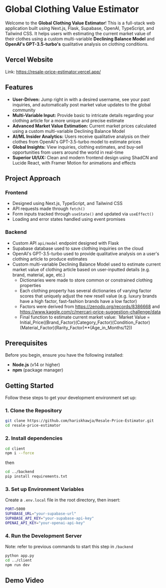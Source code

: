 # Global Clothing Value Estimator

Welcome to the **Global Clothing Value Estimator**! This is a full-stack web application built using Next.js, Flask, Supabase, OpenAI, TypeScript, and Tailwind CSS. It helps users with estimating the current market value of their clothes using a custom multi-variable **Declining Balance Model** and **OpenAI's GPT-3.5-turbo's** qualitative analysis on clothing conditions.

## Vercel Website
Link: https://resale-price-estimator.vercel.app/

## Features
- **User-Driven:** Jump right in with a desired username, see your past inquiries, and automatically post market value updates to the global community
- **Multi-Variable Input:** Provide basic to intricate details regarding your clothing article for a more unique and precise estimate
- **Advanced Market Value Estimation:** Current market prices calculated using a custom multi-variable Declining Balance Model
- **AI/ML Insider Analytics:** Users receive qualitative analysis on their clothes from OpenAI's GPT-3.5-turbo model to estimate prices
- **Global Insights:** View inquiries, clothing estimates, and buy-sell opportunities from users around the world in real-time
- **Superior UI/UX:** Clean and modern frontend design using ShadCN and Lucide React, with Framer Motion for animations and effects

## Project Approach

### Frontend
- Designed using Next.js, TypeScript, and Tailwind CSS
- API requests made through `fetch()`
- Form inputs tracked through `useState()` and updated via `useEffect()`
- Loading and error states handled using event promises

### Backend
- Custom API `api/model` endpoint designed with Flask
- Supabase database used to save clothing inquiries on the cloud
- OpenAI's GPT-3.5-turbo used to provide qualitative analysis on a user's clothing article to produce estimates
- Custom multi-variable Declining Balance Model used to estimate current market value of clothing article based on user-inputted details (e.g. brand, material, age, etc.)
  - Dictionaries were made to store common or constrained clothing properties
  - Each clothing property has several dictionaries of varying factor scores that uniquely adjust the new resell value (e.g. luxury brands have a high factor, fast-fashion brands have a low factor)
  - Factors were derived from https://zenodo.org/records/8386668 and https://www.kaggle.com/c/mercari-price-suggestion-challenge/data
  - Final function to estimate current market value: `Market Value = Initial_Price((Brand_Factor)(Category_Factor)(Condition_Factor)(Material_Factor)(Rarity_Factor)**(Age_in_Months/12))
  
## Prerequisites

Before you begin, ensure you have the following installed:

- **Node.js** (v14 or higher)
- **npm** (package manager)

## Getting Started

Follow these steps to get your development environment set up:

### 1. Clone the Repository

```bash
git clone https://github.com/hariskhawja/Resale-Price-Estimator.git
cd resale-price-estimator
```

### 2. Install dependencies

```bash
cd client
npm i --force
```

then

```bash
cd ../backend
pip install requirements.txt
```

### 3. Set up Environment Variables
Create a `.env.local` file in the root directory, then insert:
```bash
PORT=5000
SUPABASE_URL="your-supabase-url"
SUPABASE_API_KEY="your-supabase-api-key"
OPENAI_API_KEY="your-openai-api-key"
```

### 4. Run the Development Server
Note: refer to previous commands to start this step in `/backend`

```bash
python app.py
cd ../client
npm run dev
```

## Demo Video

